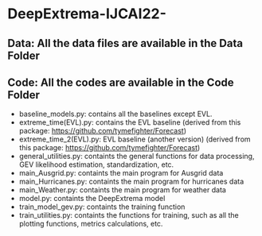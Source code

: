 # DeepExtrema-IJCAI22-

## Data: All the data files are available in the Data Folder

## Code: All the codes are available in the Code Folder

* baseline_models.py: contains all the baselines except EVL. 
* extreme_time(EVL).py: contains the EVL baseline (derived from this package: https://github.com/tymefighter/Forecast) 
* extreme_time_2(EVL).py: EVL baseline (another version) (derived from this package: https://github.com/tymefighter/Forecast) 
* general_utilities.py: containts the general functions for data processing, GEV likelihood estimation, standardization, etc. 
* main_Ausgrid.py: containts the main program for Ausgrid data
* main_Hurricanes.py: containts the main program for hurricanes data
* main_Weather.py: containts the main program for weather data
* model.py: containts the DeepExtrema model 
* train_model_gev.py: containts the training function 
* train_utilities.py: containts the functions for training, such as all the plotting functions, metrics calculations, etc.  
